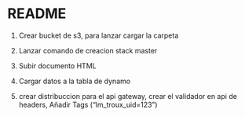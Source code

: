 # README

1. Crear bucket de s3, para lanzar cargar la carpeta
2. Lanzar comando de creacion stack master
3. Subir documento HTML
4. Cargar datos a la tabla de dynamo

1. crear distribuccion para el api gateway, crear el validador en api de headers, Añadir Tags (“lm_troux_uid=123”)